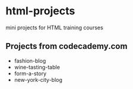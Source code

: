 # html-projects
mini projects for HTML training courses
## Projects from codecademy.com
* fashion-blog
* wine-tasting-table
* form-a-story
* new-york-city-blog